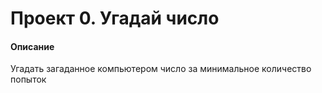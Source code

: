 # Проект 0. Угадай число

#### Описание
Угадать загаданное компьютером число за минимальное количество попыток